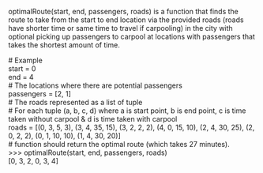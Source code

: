 optimalRoute(start, end, passengers, roads) is a function that finds the route to take from the start to end location via the provided roads (roads have shorter time or same time to travel if carpooling) in the city with optional picking up passengers to carpool at locations with passengers that takes the shortest amount of time.

\# Example\
start = 0\
end = 4\
\# The locations where there are potential passengers\
passengers = [2, 1]\
\# The roads represented as a list of tuple\
\# For each tuple (a, b, c, d) where a is start point, b is end point, c is time taken without carpool & d is time taken with carpool\
roads = [(0, 3, 5, 3), (3, 4, 35, 15), (3, 2, 2, 2), (4, 0, 15, 10), (2, 4, 30, 25), (2, 0, 2, 2), (0, 1, 10, 10), (1, 4, 30, 20)]\
\# function should return the optimal route (which takes 27 minutes).\
\>>> optimalRoute(start, end, passengers, roads)\
[0, 3, 2, 0, 3, 4]

